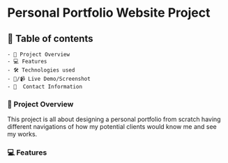 # Personal Portfolio Website Project

## 📑 Table of contents
    - 📖 Project Overview
    - 💻 Features
    - 🛠️ Technologies used
    - 📸/📹 Live Demo/Screenshot
    - 👤  Contact Information


### 📖 Project Overview

This project is all about designing a personal portfolio from scratch having different navigations of how my potential clients would know me and see my works.

### 💻 Features